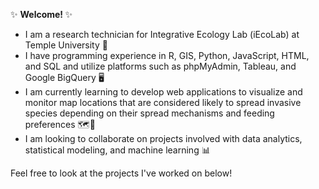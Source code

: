 ✨ <b> Welcome! </b> ✨

- I am a research technician for Integrative Ecology Lab (iEcoLab) at Temple University 🌱
- I have programming experience in R, GIS, Python, JavaScript, HTML, and SQL and utilize platforms such as phpMyAdmin, Tableau, and Google BigQuery 🖥️ 
- I am currently learning to develop web applications to visualize and monitor map locations that are considered likely to spread invasive species depending on their spread mechanisms and feeding preferences 🗺️🐛
- I am looking to collaborate on projects involved with data analytics, statistical modeling, and machine learning 📊

Feel free to look at the projects I've worked on below! 

<!---
hannah-joseph/hannah-joseph is a ✨ special ✨ repository because its `README.md` (this file) appears on your GitHub profile.
You can click the Preview link to take a look at your changes.
--->
